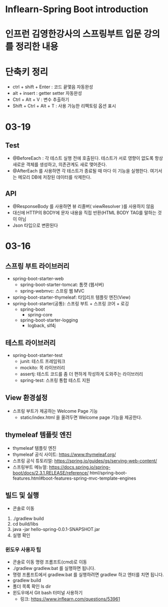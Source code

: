 # Inflearn-Spring Boot introduction
# 인프런 김영한강사의 스프링부트 입문 강의를 정리한 내용
# 단축키 정리
- ctrl + shift + Enter : 코드 끝맻음 자동완성
- alt + insert : getter setter 자동완성
- Ctrl + Alt + V : 변수 추출하기 
- Shift + Ctrl + Alt + T : 사용 가능한 리팩토링 옵션 표시
# 03-19
## Test
- @BeforeEach : 각 테스트 실행 전에 호출된다. 테스트가 서로 영향이 없도록 항상 새로운 객체를 생성하고, 의존관계도 새로 맺어준다.
- @AfterEach 를 사용하면 각 테스트가 종료될 때 마다 이 기능을 실행한다. 여기서는 메모리 DB에 저장된 데이터를 삭제한다.
## API
- @ResponseBody 를 사용하면 뷰 리졸버( viewResolver )를 사용하지 않음
- 대신에 HTTP의 BODY에 문자 내용을 직접 반환(HTML BODY TAG를 말하는 것이 아님
- Json 타입으로 변환된다
# 03-16
## 스프링 부트 라이브러리
- spring-boot-starter-web<br> 
    - spring-boot-starter-tomcat: 톰캣 (웹서버)<br>
    - spring-webmvc: 스프링 웹 MVC
- spring-boot-starter-thymeleaf: 타임리프 템플릿 엔진(View)
- spring-boot-starter(공통): 스프링 부트 + 스프링 코어 + 로깅
    - spring-boot
        - spring-core
    - spring-boot-starter-logging
        - logback, slf4j
    
## 테스트 라이브러리
- spring-boot-starter-test
    - junit: 테스트 프레임워크
    - mockito: 목 라이브러리
    - assertj: 테스트 코드를 좀 더 편하게 작성하게 도와주는 라이브러리
    - spring-test: 스프링 통합 테스트 지원
    
## View 환경설정
- 스프링 부트가 제공하는 Welcome Page 기능
    - static/index.html 을 올려두면 Welcome page 기능을 제공한다.
    
## thymeleaf 템플릿 엔진
- thymeleaf 템플릿 엔진
- thymeleaf 공식 사이트: https://www.thymeleaf.org/
- 스프링 공식 튜토리얼: https://spring.io/guides/gs/serving-web-content/
- 스프링부트 메뉴얼: https://docs.spring.io/spring-boot/docs/2.3.1.RELEASE/reference/
html/spring-boot-features.html#boot-features-spring-mvc-template-engines
  
## 빌드 및 실행
- 콘솔로 이동
1. ./gradlew build
2. cd build/libs
3. java -jar hello-spring-0.0.1-SNAPSHOT.jar
4. 실행 확인
### 윈도우 사용자 팁
- 콘솔로 이동 명령 프롬프트(cmd)로 이동
- ./gradlew gradlew.bat 를 실행하면 됩니다.
- 명령 프롬프트에서 gradlew.bat 를 실행하려면 gradlew 하고 엔터를 치면 됩니다.
- gradlew build
- 폴더 목록 확인 ls dir
- 윈도우에서 Git bash 터미널 사용하기
    - 링크: https://www.inflearn.com/questions/53961
    

 
